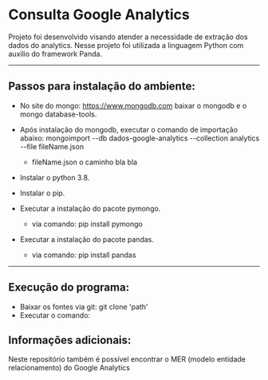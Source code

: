 # Consulta Google Analytics

Projeto foi desenvolvido visando atender a necessidade de extração dos dados do analytics.
Nesse projeto foi utilizada a linguagem Python com auxilio do framework Panda.

---------------------
## Passos para instalação do ambiente:

- No site do mongo: https://www.mongodb.com baixar o mongodb e o mongo database-tools.

- Após instalação do mongodb, executar o comando de importação abaixo:
  mongoimport --db dados-google-analytics --collection analytics --file fileName.json
    * fileName.json o caminho bla bla
 
- Instalar o python 3.8.
- Instalar o pip.
- Executar a instalação do pacote pymongo.
  * via comando: pip install pymongo
- Executar a instalação do pacote pandas.
  * via comando: pip install pandas

---------------------
## Execução do programa:

- Baixar os fontes via git:
  git clone 'path'
- Executar o comando:

## Informações adicionais:

Neste repositório também é possível encontrar o MER (modelo entidade relacionamento) do Google Analytics
